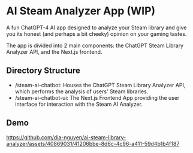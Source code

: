 # AI Steam Analyzer App (WIP)
A fun ChatGPT-4 AI app designed to analyze your Steam library and give you its honest (and perhaps a bit cheeky) opinion on your gaming tastes.

The app is divided into 2 main components: the ChatGPT Steam Library Analyzer API, and the Next.js frontend.

## Directory Structure
- /steam-ai-chatbot: Houses the ChatGPT Steam Library Analyzer API, which performs the analysis of users' Steam libraries.
- /steam-ai-chatbot-ui: The Next.js Frontend App providing the user interface for interaction with the Steam AI Analyzer.

## Demo
https://github.com/dia-nguyen/ai-steam-library-analyzer/assets/40869031/41206bbe-8d6c-4c96-a411-59d4b1b4f187

